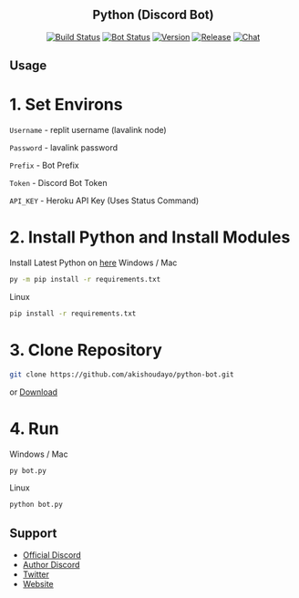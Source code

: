 <h2 align="center">Python (Discord Bot)</h2>
<p align="center">
  <a href="https://github.com/akishoudayo/Discord-Bot/actions/workflows/test.yml"><img src="https://github.com/akishoudayo/Discord-Bot/actions/workflows/test.yml/badge.svg" alt="Build Status"></a>
  <a href="https://akishoudayo.herokuapp.com/"><img src="https://akishoudayo.herokuapp.com/botstatus?app=akishoudayo-bot" alt="Bot Status"></a>
  <a href="https://github.com/akishoudayo/python-bot/commits/main"><img src="https://akishoudayo.herokuapp.com/versionsvg" alt="Version"></a>
  <a href="https://github.com/akishoudayo/Discord-Bot/releases/latest"><img src="https://akishoudayo.herokuapp.com/releasesvg?repo=akishoudayo/python-bot" alt="Release"></a>
  <a href="https://discord.gg/6XnHAAHuRq"><img src="https://img.shields.io/badge/Support+30.svg?sanitize=true" alt="Chat"></a>
</p>

## Usage
  # 1. Set Environs
  `Username` - replit username (lavalink node)
  
  `Password` - lavalink password
  
  `Prefix` - Bot Prefix
  
  `Token` - Discord Bot Token
  
  `API_KEY` - Heroku API Key (Uses Status Command)

  # 2. Install Python and Install Modules
  Install Latest Python on [here](https://www.python.org/downloads)
  Windows / Mac
  ```bash
  py -m pip install -r requirements.txt
  ```
  Linux
  ```bash
  pip install -r requirements.txt
  ```
  # 3. Clone Repository
  ```bash
  git clone https://github.com/akishoudayo/python-bot.git
  ```
  or [Download](https://github.com/akishoudayo/python-bot/archive/refs/heads/main.zip)
  # 4. Run
  Windows / Mac
  ```bash
  py bot.py
  ```
  Linux
  ```bash
  python bot.py
  ```

## Support
- [Official Discord](https://discord.gg/6XnHAAHuRq)
- [Author Discord](https://discordapp.com/users/749013126866927713)
- [Twitter](https://twitter.com/akishou_dayo)
- [Website](https://akishoudayo.herokuapp.com/home)
